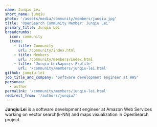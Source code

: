 ```yaml
---
name: Junqiu Lei
short_name: junqiu
photo: '/assets/media/community/members/junqiu.jpg'
title: 'OpenSearch Community Member: Junqiu Lei'
primary_title: Junqiu Lei
breadcrumbs:
  icon: community
  items:
    - title: Community
      url: /community/index.html
    - title: Members
      url: /community/members/index.html
    - title: 'Junqiu Lei&apos;s Profile'
      url: '/community/members/junqiu-lei.html'
github: junqiu-lei
job_title_and_company: 'Software development engineer at AWS'
personas:
  - author
permalink: '/community/members/junqiu-lei.html'
redirect_from: '/authors/junqiu/'
---
```


**Junqiu Lei** is a software development engineer at Amazon Web Services working on vector search(k-NN) and maps visualization in OpenSearch project.

